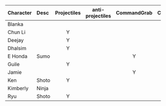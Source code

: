 | Character | Desc | Projectiles | anti-projectiles | CommandGrab |  Charge | Stock | Teleport |
| :--- | :-- | :-----------: | :--: | :--: | :--: | :--: | :--: |
| Blanka  ||  | | | Y | Y | |
| Chun Li  || Y | | | | | |
| Deejay  || Y | | |  |  | |
| Dhalsim || Y | | | | | Y |
| E Honda |Sumo|  | | Y | | | Y |
| Guile || Y | | | Y | | |
| Jamie || | | Y | | Y | |
| Ken |Shoto| Y | | | | | |
| Kimberly | Ninja|  | | | | Y | Y |
| Ryu |Shoto| Y | | | | | |

